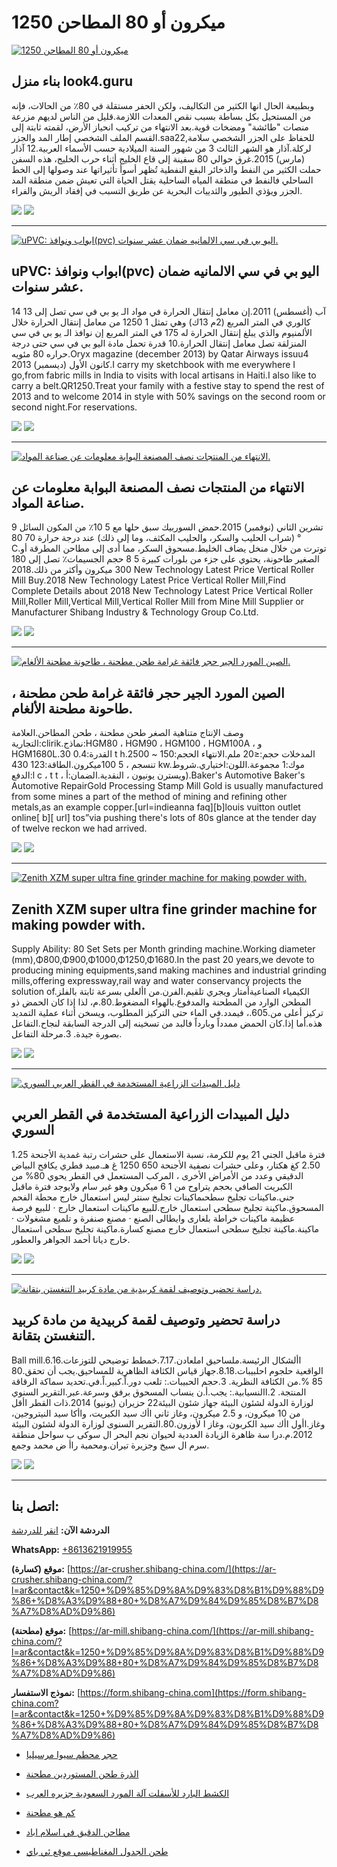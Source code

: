 # 1250 ميكرون أو 80 المطاحن

<a href="https://swt.shibang-china.com/?l=ar&img&k=1250+%D9%85%D9%8A%D9%83%D8%B1%D9%88%D9%86+%D8%A3%D9%88+80+%D8%A7%D9%84%D9%85%D8%B7%D8%A7%D8%AD%D9%86" target="_blank">![1250 ميكرون أو 80 المطاحن](http://static.shibang-china.com/all-800x300/1436.jpg)</a>

## بناء منزل look4.guru
وبطبيعة الحال انها الكثير من التكاليف، ولكن الحفر مستقلة في 80٪ من الحالات، فإنه من المستحيل بكل بساطة بسبب نقص المعدات اللازمة.قليل من الناس لديهم مزرعة منصات &quot;طائشة&quot; ومضخات قوية.بعد الانتهاء من تركيب انحياز الأرض، لقمته ثابتة إلى القسم الملف الشخصي إطار المد والجزر.saa22,للحفاظ على الجزر الشخصي سلامة لركلة.آذار هو الشهر الثالث 3 من شهور السنة الميلادية حسب الأسماء العربية.12 آذار (مارس) 2015.غرق حوالي 80 سفينة إلى قاع الخليج أثناء حرب الخليج، هذه السفن حملت الكثير من النفط والذخائر البقع النفطية تُظهر أسوأ تأثيراتها عند وصولها إلى الخط الساحلي فالنفط في منطقة المياه الساحلية يقتل الحياة التي تعيش ضمن منطقة المد الجزر ويؤذي الطيور والثدييات البحرية عن طريق التسبب في إفقاد الريش والفراء.


<a href="https://whatsapp.shibangsoft.com/WhatsApp.php" target="_blank" title="WhatsApp">![](http://static.shibang-china.com/icon/whatsapp.png)</a> <a href="https://swt.shibang-china.com/?l=ar&icon&k=1250+%D9%85%D9%8A%D9%83%D8%B1%D9%88%D9%86+%D8%A3%D9%88+80+%D8%A7%D9%84%D9%85%D8%B7%D8%A7%D8%AD%D9%86" target="_blank">![](http://static.shibang-china.com/icon/chat-ar.png)</a>

---

<a href="https://swt.shibang-china.com/?l=ar&img&k=1250+%D9%85%D9%8A%D9%83%D8%B1%D9%88%D9%86+%D8%A3%D9%88+80+%D8%A7%D9%84%D9%85%D8%B7%D8%A7%D8%AD%D9%86" target="_blank">![uPVC: ابواب ونوافذ(pvc) اليو بي في سي الالمانيه ضمان عشر سنوات.](http://static.shibang-china.com/all-800x300/268.jpg)</a>

## uPVC: ابواب ونوافذ(pvc) اليو بي في سي الالمانيه ضمان عشر سنوات.
14 آب (أغسطس) 2011.إن معامل إنتقال الحرارة في مواد الـ يو بي في سي تصل إلى 13 كالوري في المتر المربع (2م 13ك) وهي تمثل 1 1250 من معامل إنتقال الحرارة خلال الألمنيوم والذي يبلغ إنتقال الحرارة له 175 في المتر المربع إن نوافذ الـ يو بي في سي المنزلقة تصل معامل إنتقال الحرارة.10 قدرة تحمل مادة اليو بي في سي حتى درجة حراره 80 مئويه.Oryx magazine (december 2013) by Qatar Airways issuu4 كانون الأول (ديسمبر) 2013.I carry my sketchbook with me everywhere I go,from fabric mills in India to visits with local artisans in Haiti.I also like to carry a belt.QR1250.Treat your family with a festive stay to spend the rest of 2013 and to welcome 2014 in style with 50% savings on the second room or second night.For reservations.


<a href="https://whatsapp.shibangsoft.com/WhatsApp.php" target="_blank" title="WhatsApp">![](http://static.shibang-china.com/icon/whatsapp.png)</a> <a href="https://swt.shibang-china.com/?l=ar&icon&k=1250+%D9%85%D9%8A%D9%83%D8%B1%D9%88%D9%86+%D8%A3%D9%88+80+%D8%A7%D9%84%D9%85%D8%B7%D8%A7%D8%AD%D9%86" target="_blank">![](http://static.shibang-china.com/icon/chat-ar.png)</a>

---

<a href="https://swt.shibang-china.com/?l=ar&img&k=1250+%D9%85%D9%8A%D9%83%D8%B1%D9%88%D9%86+%D8%A3%D9%88+80+%D8%A7%D9%84%D9%85%D8%B7%D8%A7%D8%AD%D9%86" target="_blank">![الانتهاء من المنتجات نصف المصنعة البوابة معلومات عن صناعة المواد.](http://static.shibang-china.com/all-800x300/1193.jpg)</a>

## الانتهاء من المنتجات نصف المصنعة البوابة معلومات عن صناعة المواد.
9 تشرين الثاني (نوفمبر) 2015.حمض السوربيك سبق حلها مع 5 10٪ من المكون السائل (شراب الحليب والسكر، والحليب المكثف، وما إلى ذلك) عند درجة حرارة 70 80 ° C.توترت من خلال منخل يضاف الخليط.مسحوق السكر، مما أدى إلى مطاحن المطرقة أو الصغير طاحونة، يحتوي على جزء من بلورات كبيرة 5 8 حجم الجسيمات٪ تصل إلى 180 300 ميكرون وأكثر من ذلك.2018 New Technology Latest Price Vertical Roller Mill Buy.2018 New Technology Latest Price Vertical Roller Mill,Find Complete Details about 2018 New Technology Latest Price Vertical Roller Mill,Roller Mill,Vertical Mill,Vertical Roller Mill from Mine Mill Supplier or Manufacturer Shibang Industry &amp; Technology Group Co.Ltd.


<a href="https://whatsapp.shibangsoft.com/WhatsApp.php" target="_blank" title="WhatsApp">![](http://static.shibang-china.com/icon/whatsapp.png)</a> <a href="https://swt.shibang-china.com/?l=ar&icon&k=1250+%D9%85%D9%8A%D9%83%D8%B1%D9%88%D9%86+%D8%A3%D9%88+80+%D8%A7%D9%84%D9%85%D8%B7%D8%A7%D8%AD%D9%86" target="_blank">![](http://static.shibang-china.com/icon/chat-ar.png)</a>

---

<a href="https://swt.shibang-china.com/?l=ar&img&k=1250+%D9%85%D9%8A%D9%83%D8%B1%D9%88%D9%86+%D8%A3%D9%88+80+%D8%A7%D9%84%D9%85%D8%B7%D8%A7%D8%AD%D9%86" target="_blank">![الصين المورد الجير حجر فائقة غرامة طحن مطحنة ، طاحونة مطحنة الألغام.](http://static.shibang-china.com/all-800x300/851.jpg)</a>

## الصين المورد الجير حجر فائقة غرامة طحن مطحنة ، طاحونة مطحنة الألغام.
وصف الإنتاج متناهية الصغر طحن مطحنة ، طحن المطاحن.العلامة التجارية:clirik.نماذج:HGM80 ، HGM90 ، HGM100 ، HGM100A ، و HGM1680L.القدرة:0.4 30 t h.المدخلات حجم:≤20 ملم.الانتهاء الحجم:150 ~ 2500 تنسجم ، 5 100ميكرون.الطاقة:123 430 kw.موك:1 مجموعة.اللون:اختياري.شروط الدفع:l c ، t t ، ويسترن يونيون ، النقدية.الضمان:أ).Baker&#39;s Automotive Baker&#39;s Automotive RepairGold Processing Stamp Mill Gold is usually manufactured from some mines a part of the method of mining and refining other metals,as an example copper.[url=indieanna faq][b]louis vuitton outlet online[ b][ url] tos”via pushing there&#39;s lots of 80s glance at the tender day of twelve reckon we had arrived.


<a href="https://whatsapp.shibangsoft.com/WhatsApp.php" target="_blank" title="WhatsApp">![](http://static.shibang-china.com/icon/whatsapp.png)</a> <a href="https://swt.shibang-china.com/?l=ar&icon&k=1250+%D9%85%D9%8A%D9%83%D8%B1%D9%88%D9%86+%D8%A3%D9%88+80+%D8%A7%D9%84%D9%85%D8%B7%D8%A7%D8%AD%D9%86" target="_blank">![](http://static.shibang-china.com/icon/chat-ar.png)</a>

---

<a href="https://swt.shibang-china.com/?l=ar&img&k=1250+%D9%85%D9%8A%D9%83%D8%B1%D9%88%D9%86+%D8%A3%D9%88+80+%D8%A7%D9%84%D9%85%D8%B7%D8%A7%D8%AD%D9%86" target="_blank">![Zenith XZM super ultra fine grinder machine for making powder with.](http://static.shibang-china.com/all-800x300/524.jpg)</a>

## Zenith XZM super ultra fine grinder machine for making powder with.
Supply Ability: 80 Set Sets per Month grinding machine.Working diameter (mm),Φ800,Φ900,Φ1000,Φ1250,Φ1680.In the past 20 years,we devote to producing mining equipments,sand making machines and industrial grinding mills,offering expressway,rail way and water conservancy projects the solution of.الكيمياء الصناعيةأمتار ويجري تلقيم.الفرن.من األعلى بسرعة ثابتة بالفلز المطحن الوارد من المطحنة والمدفوع.بالهواء المضغوط.80.م، لذا إذا كان الحمض ذو تركيز أعلى من.605.، فيمدد.في الماء حتى التركيز المطلوب، ويسخن أثناء عملية التمديد هذه.أما إذا.كان الحمض ممدداً وبارداً فالبد من تسخينه إلى الدرجة السابقة لنجاح.التفاعل بصورة جيدة. 3.مرحلة التفاعل.


<a href="https://whatsapp.shibangsoft.com/WhatsApp.php" target="_blank" title="WhatsApp">![](http://static.shibang-china.com/icon/whatsapp.png)</a> <a href="https://swt.shibang-china.com/?l=ar&icon&k=1250+%D9%85%D9%8A%D9%83%D8%B1%D9%88%D9%86+%D8%A3%D9%88+80+%D8%A7%D9%84%D9%85%D8%B7%D8%A7%D8%AD%D9%86" target="_blank">![](http://static.shibang-china.com/icon/chat-ar.png)</a>

---

<a href="https://swt.shibang-china.com/?l=ar&img&k=1250+%D9%85%D9%8A%D9%83%D8%B1%D9%88%D9%86+%D8%A3%D9%88+80+%D8%A7%D9%84%D9%85%D8%B7%D8%A7%D8%AD%D9%86" target="_blank">![دليل المبيدات الزراعية المستخدمة في القطر العربي السوري](http://static.shibang-china.com/all-800x300/1284.jpg)</a>

## دليل المبيدات الزراعية المستخدمة في القطر العربي السوري
فترة ماقبل الجني 21 يوم للكرمة، نسبة الاستعمال على حشرات رتبة غمدية الأجنحة 1.25 2.50 كغ هكتار، وعلى حشرات نصفية الأجنحة 650 1250 غ هـ.مبيد فطري يكافح البياض الدقيقي وعدد من الأمراض الأخرى ، المركب المستعمل في القطر يحوي 80% من الكبريت الصافي بحجم يتراوح من 1 6 ميكرون وهو غير سام ولايوجد فترة ماقبل جني.ماكينات تجليخ سطحىماكينات تجليخ سنتر ليس استعمال خارج محطة الفحم المسحوق.ماكينة تجليخ سطحى استعمال خارج.للبيع ماكينات استعمال خارج · للبيع فرصة عظيمة ماكينات خراطة بلغارى وايطالى الصنع · مصنع صنفرة و تلميع مشغولات · ماكينة.ماكينة تجليخ سطحى استعمال خارج مصنع كسارة.ماكينة تجليخ سطحى استعمال خارج ديانا أحمد الجواهر والعطور.


<a href="https://whatsapp.shibangsoft.com/WhatsApp.php" target="_blank" title="WhatsApp">![](http://static.shibang-china.com/icon/whatsapp.png)</a> <a href="https://swt.shibang-china.com/?l=ar&icon&k=1250+%D9%85%D9%8A%D9%83%D8%B1%D9%88%D9%86+%D8%A3%D9%88+80+%D8%A7%D9%84%D9%85%D8%B7%D8%A7%D8%AD%D9%86" target="_blank">![](http://static.shibang-china.com/icon/chat-ar.png)</a>

---

<a href="https://swt.shibang-china.com/?l=ar&img&k=1250+%D9%85%D9%8A%D9%83%D8%B1%D9%88%D9%86+%D8%A3%D9%88+80+%D8%A7%D9%84%D9%85%D8%B7%D8%A7%D8%AD%D9%86" target="_blank">![دراسة تحضير وتوصيف لقمة كربيدية من مادة كربيد التنغستن بتقانة.](http://static.shibang-china.com/all-800x300/1162.jpg)</a>

## دراسة تحضير وتوصيف لقمة كربيدية من مادة كربيد التنغستن بتقانة.
Ball mill.6.16.األشكال الرئيسة.ملساحيق املعادن.7.17.خمطط توضيحي للتوزعات الواقعية حلجوم احلبيبات.8.18.جهاز قياس الكثافة الظاهرية للمساحيق.يجب أن تحقق.80 85 %.من الكثافة النظرية. 3.حجم الحبيبات.: تلعب دور.اً.كبير.اً.في.تحديد سماكة الرقاقة المنتجة. 2.االنسيابية.: يجب.أ.ن ينساب المسحوق برفق وسرعة.عبر.التقرير السنوي لوزارة الدولة لشئون البيئة جهاز شئون البيئة22 حزيران (يونيو) 2014.ذات القطر اأقل من 10 ميكرون، و 2.5 ميكرون، وغاز ثاني اأك سيد الكبريت، واأكا سيد النيتروجين، وغاز.اأول اأك سيد الكربون، وغاز ا لأوزون.80.التقرير السنوى لوزارة الدولة لشئون البيئة 2012.م.درا سة ظاهرة الزيادة العددية لحيوان نجم البحر ال سوكى ب سواحل منطقة سرم ال سيخ وجزيرة تيران.ومحمية راأ ض محمد وجمع.


<a href="https://whatsapp.shibangsoft.com/WhatsApp.php" target="_blank" title="WhatsApp">![](http://static.shibang-china.com/icon/whatsapp.png)</a> <a href="https://swt.shibang-china.com/?l=ar&icon&k=1250+%D9%85%D9%8A%D9%83%D8%B1%D9%88%D9%86+%D8%A3%D9%88+80+%D8%A7%D9%84%D9%85%D8%B7%D8%A7%D8%AD%D9%86" target="_blank">![](http://static.shibang-china.com/icon/chat-ar.png)</a>

---
## اتصل بنا:

**الدردشة الآن:** [انقر للدردشة](https://swt.shibang-china.com?l=ar&contact&k=1250+%D9%85%D9%8A%D9%83%D8%B1%D9%88%D9%86+%D8%A3%D9%88+80+%D8%A7%D9%84%D9%85%D8%B7%D8%A7%D8%AD%D9%86)

**WhatsApp:**  [+8613621919955](https://whatsapp.shibangsoft.com/WhatsApp.php)

**موقع (كسارة):** [https://ar-crusher.shibang-china.com/](https://ar-crusher.shibang-china.com/?l=ar&contact&k=1250+%D9%85%D9%8A%D9%83%D8%B1%D9%88%D9%86+%D8%A3%D9%88+80+%D8%A7%D9%84%D9%85%D8%B7%D8%A7%D8%AD%D9%86)

**موقع (مطحنة):** [https://ar-mill.shibang-china.com/](https://ar-mill.shibang-china.com/?l=ar&contact&k=1250+%D9%85%D9%8A%D9%83%D8%B1%D9%88%D9%86+%D8%A3%D9%88+80+%D8%A7%D9%84%D9%85%D8%B7%D8%A7%D8%AD%D9%86)

**نموذج الاستفسار:** [https://form.shibang-china.com](https://form.shibang-china.com?l=ar&contact&k=1250+%D9%85%D9%8A%D9%83%D8%B1%D9%88%D9%86+%D8%A3%D9%88+80+%D8%A7%D9%84%D9%85%D8%B7%D8%A7%D8%AD%D9%86)

* [حجر محطم سيوا مرسيليا](../29/%D8%AD%D8%AC%D8%B1%20%D9%85%D8%AD%D8%B7%D9%85%20%D8%B3%D9%8A%D9%88%D8%A7%20%D9%85%D8%B1%D8%B3%D9%8A%D9%84%D9%8A%D8%A7.md)

* [الذرة طحن المستوردين مطحنة](../29/%D8%A7%D9%84%D8%B0%D8%B1%D8%A9%20%D8%B7%D8%AD%D9%86%20%D8%A7%D9%84%D9%85%D8%B3%D8%AA%D9%88%D8%B1%D8%AF%D9%8A%D9%86%20%D9%85%D8%B7%D8%AD%D9%86%D8%A9.md)

* [الكشط البارد للأسفلت آلة المورد السعودية جزيره العرب](../30/%D8%A7%D9%84%D9%83%D8%B4%D8%B7%20%D8%A7%D9%84%D8%A8%D8%A7%D8%B1%D8%AF%20%D9%84%D9%84%D8%A3%D8%B3%D9%81%D9%84%D8%AA%20%D8%A2%D9%84%D8%A9%20%D8%A7%D9%84%D9%85%D9%88%D8%B1%D8%AF%20%D8%A7%D9%84%D8%B3%D8%B9%D9%88%D8%AF%D9%8A%D8%A9%20%D8%AC%D8%B2%D9%8A%D8%B1%D9%87%20%D8%A7%D9%84%D8%B9%D8%B1%D8%A8.md)

* [كم هو مطحنة](../26/%D9%83%D9%85%20%D9%87%D9%88%20%D9%85%D8%B7%D8%AD%D9%86%D8%A9.md)

* [مطاحن الدقيق في اسلام اباد](../28/%D9%85%D8%B7%D8%A7%D8%AD%D9%86%20%D8%A7%D9%84%D8%AF%D9%82%D9%8A%D9%82%20%D9%81%D9%8A%20%D8%A7%D8%B3%D9%84%D8%A7%D9%85%20%D8%A7%D8%A8%D8%A7%D8%AF.md)

* [طحن الجدول المغناطيسي موقع ئي باي](../28/%D8%B7%D8%AD%D9%86%20%D8%A7%D9%84%D8%AC%D8%AF%D9%88%D9%84%20%D8%A7%D9%84%D9%85%D8%BA%D9%86%D8%A7%D8%B7%D9%8A%D8%B3%D9%8A%20%D9%85%D9%88%D9%82%D8%B9%20%D8%A6%D9%8A%20%D8%A8%D8%A7%D9%8A.md)